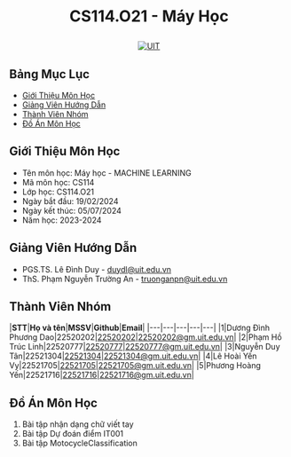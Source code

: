  # <p align="center">CS114.O21 - Máy Học</p>


<p align="center">
  <a href="https://www.uit.edu.vn">
    <img src="https://www.uit.edu.vn/sites/vi/files/banner_uit.png" alt="UIT">
  </a>
</p>



## Bảng Mục Lục
- [Giới Thiệu Môn Học](#giới-thiệu-môn-học)
- [Giảng Viên Hướng Dẫn](#giảng-viên-hướng-dẫn)
- [Thành Viên Nhóm](#thành-viên-nhóm)
- [Đồ Án Môn Học](#đồ-án-môn-học)
  
## Giới Thiệu Môn Học
- Tên môn học: Máy học - MACHINE LEARNING
- Mã môn học: CS114
- Lớp học: CS114.O21
- Ngày bắt đầu: 19/02/2024
- Ngày kết thúc: 05/07/2024
- Năm học: 2023-2024

## Giảng Viên Hướng Dẫn
- PGS.TS. Lê Đình Duy - duydl@uit.edu.vn
- ThS. Phạm Nguyễn Trường An - truonganpn@uit.edu.vn

## Thành Viên Nhóm
<a name="thanhvien"></a>
|**STT**|**Họ và tên**|**MSSV**|**Github**|**Email**|
|---|---|---|---|---|
|1|Dương Đình Phương Dao|22520202|[22520202](https://github.com/daoddp/CS114.O21)|22520202@gm.uit.edu.vn|
|2|Phạm Hồ Trúc Linh|22520777|[22520777](https://github.com/PHTLing/CS114.O21)|22520777@gm.uit.edu.vn|
|3|Nguyễn Duy Tân|22521304|[22521304](https://github.com/Dtan141/CS114.O21)|22521304@gm.uit.edu.vn|
|4|Lê Hoài Yến Vy|22521705|[22521705](https://github.com/Phy54/CS114.O21)|22521705@gm.uit.edu.vn|
|5|Phương Hoàng Yến|22521716|[22521716](https://github.com/Phy54/CS114.O21)|22521716@gm.uit.edu.vn|

## Đồ Án Môn Học
1. Bài tập nhận dạng chữ viết tay
2. Bài tập Dự đoán điểm IT001
3. Bài tập MotocycleClassification



